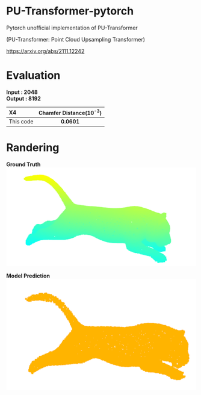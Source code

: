 # PU-Transformer-pytorch
Pytorch unofficial implementation of PU-Transformer

(PU-Transformer: Point Cloud Upsampling Transformer)

https://arxiv.org/abs/2111.12242

# Evaluation
**Input : 2048**  
**Output : 8192**

| X4 | Chamfer Distance(10<sup>-3</sup>)|
|:--------|:--------:|
| This code | **0.0601**| 


# Randering
**Ground Truth**  
![ex_screenshot](./img/20220407_163626_gt.png)

**Model Prediction**  
![ex_screenshot](./img/20220407_163626_predict.png)
